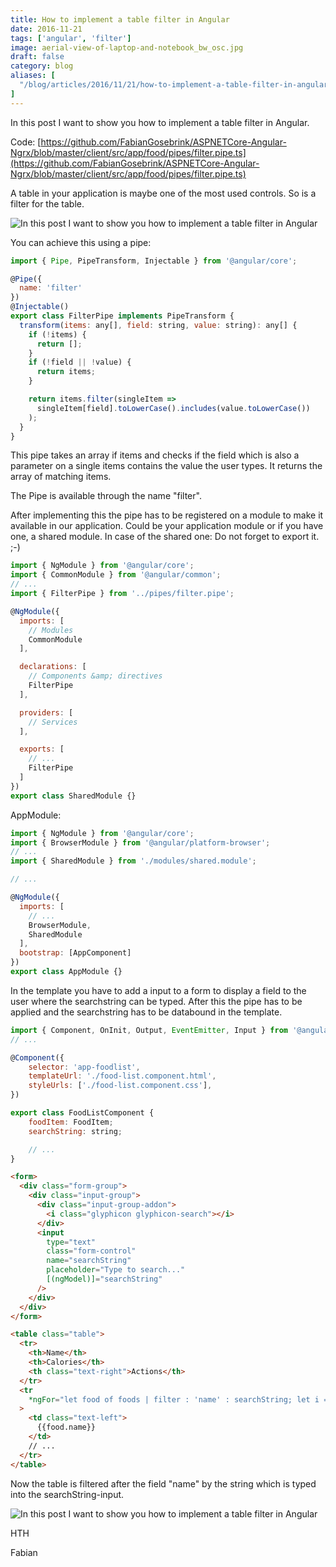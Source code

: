 ```yaml
---
title: How to implement a table filter in Angular
date: 2016-11-21
tags: ['angular', 'filter']
image: aerial-view-of-laptop-and-notebook_bw_osc.jpg
draft: false
category: blog
aliases: [
  "/blog/articles/2016/11/21/how-to-implement-a-table-filter-in-angular-2/"
]
---
```


In this post I want to show you how to implement a table filter in Angular.

Code: [https://github.com/FabianGosebrink/ASPNETCore-Angular-Ngrx/blob/master/client/src/app/food/pipes/filter.pipe.ts](https://github.com/FabianGosebrink/ASPNETCore-Angular-Ngrx/blob/master/client/src/app/food/pipes/filter.pipe.ts)

A table in your application is maybe one of the most used controls. So is a filter for the table.

![In this post I want to show you how to implement a table filter in Angular](https://cdn.offering.solutions/img/articles/wp-content/uploads/2016/11/filter-1024x133.jpg)

You can achieve this using a pipe:

```javascript
import { Pipe, PipeTransform, Injectable } from '@angular/core';

@Pipe({
  name: 'filter'
})
@Injectable()
export class FilterPipe implements PipeTransform {
  transform(items: any[], field: string, value: string): any[] {
    if (!items) {
      return [];
    }
    if (!field || !value) {
      return items;
    }

    return items.filter(singleItem =>
      singleItem[field].toLowerCase().includes(value.toLowerCase())
    );
  }
}
```

This pipe takes an array if items and checks if the field which is also a parameter on a single items contains the value the user types. It returns the array of matching items.

The Pipe is available through the name "filter".

After implementing this the pipe has to be registered on a module to make it available in our application. Could be your application module or if you have one, a shared module. In case of the shared one: Do not forget to export it. ;-)

```javascript
import { NgModule } from '@angular/core';
import { CommonModule } from '@angular/common';
// ...
import { FilterPipe } from '../pipes/filter.pipe';

@NgModule({
  imports: [
    // Modules
    CommonModule
  ],

  declarations: [
    // Components &amp; directives
    FilterPipe
  ],

  providers: [
    // Services
  ],

  exports: [
    // ...
    FilterPipe
  ]
})
export class SharedModule {}
```

AppModule:

```javascript
import { NgModule } from '@angular/core';
import { BrowserModule } from '@angular/platform-browser';
// ...
import { SharedModule } from './modules/shared.module';

// ...

@NgModule({
  imports: [
    // ...
    BrowserModule,
    SharedModule
  ],
  bootstrap: [AppComponent]
})
export class AppModule {}
```

In the template you have to add a input to a form to display a field to the user where the searchstring can be typed. After this the pipe has to be applied and the searchstring has to be databound in the template.

```javascript
import { Component, OnInit, Output, EventEmitter, Input } from '@angular/core';
// ...

@Component({
    selector: 'app-foodlist',
    templateUrl: './food-list.component.html',
    styleUrls: ['./food-list.component.css'],
})

export class FoodListComponent {
    foodItem: FoodItem;
    searchString: string;

    // ...
}
```

```html
<form>
  <div class="form-group">
    <div class="input-group">
      <div class="input-group-addon">
        <i class="glyphicon glyphicon-search"></i>
      </div>
      <input
        type="text"
        class="form-control"
        name="searchString"
        placeholder="Type to search..."
        [(ngModel)]="searchString"
      />
    </div>
  </div>
</form>

<table class="table">
  <tr>
    <th>Name</th>
    <th>Calories</th>
    <th class="text-right">Actions</th>
  </tr>
  <tr
    *ngFor="let food of foods | filter : 'name' : searchString; let i = index"
  >
    <td class="text-left">
      {{food.name}}
    </td>
    // ...
  </tr>
</table>
```

Now the table is filtered after the field "name" by the string which is typed into the searchString-input.

![In this post I want to show you how to implement a table filter in Angular](https://cdn.offering.solutions/img/articles/wp-content/uploads/2016/11/searchFilter-1024x316.gif)

HTH

Fabian
